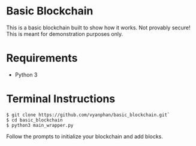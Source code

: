 # Basic Blockchain

This is a basic blockchain built to show how it works. Not provably secure! This is meant for demonstration purposes only.


# Requirements
  - Python 3

# Terminal Instructions
    $ git clone https://github.com/vyanphan/basic_blockchain.git`
    $ cd basic_blockchain
    $ python3 main_wrapper.py
Follow the prompts to initialize your blockchain and add blocks.
